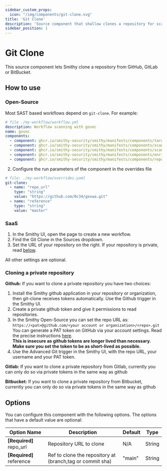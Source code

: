 ```yaml
---
sidebar_custom_props:
  icon: "/img/components/git-clone.svg"
title: 'Git Clone'
description: 'Source component that shallow clones a repository for scanning'
sidebar_position: 1
---
```


# Git Clone

This source component lets Smithy clone a repository from GitHub, GitLab or
BitBucket.

## How to use

### Open-Source

Most SAST based workflows depend on `git-clone`.
For example:

```yaml
# file ./my-workflow/workflow.yml
description: Workflow scanning with gosec
name: gosec
components:
  - component: ghcr.io/smithy-security/smithy/manifests/components/targets/git-clone:v1.3.2
  - component: ghcr.io/smithy-security/smithy/manifests/components/scanners/gosec:v1.2.3
  - component: ghcr.io/smithy-security/smithy/manifests/components/scanners/nancy:v1.2.2
  - component: ghcr.io/smithy-security/smithy/manifests/components/enrichers/custom-annotation:v0.1.2
  - component: ghcr.io/smithy-security/smithy/manifests/components/reporters/json-logger:v1.0.2
```

2. Configure the run parameters of the component in the overrides file

```yaml
# file: ./my-workflow/overrides.yaml
git-clone:
  - name: "repo_url"
    type: "string"
    value: "https://github.com/0c34/govwa.git"
  - name: "reference"
    type: "string"
    value: "master"
```

### SaaS

1. In the Smithy UI, open the page to create a new workflow.
2. Find the Git Clone in the Sources dropdown.
3. Set the URL of your repository on the right. If your repository is private,
   read [below](/docs/reference/components/git-clone#cloning-a-private-repository).

All other settings are optional.

### Cloning a private repository

**Github:**
If you want to clone a private repository you have two choices:

1. Install the Smithy github application in your repository or organization, then
   git-clone receives tokens automatically. Use the Github trigger in the Smithy UI.
2. Create a private github token and give it permissions to read repositories.
3. In the Smithy Open-Source you can set the repo URL as:
   `https://<pat>@github.com/<your account or organization>/<repo>.git`
   You can generate a PAT token on GitHub via your account settings. Read the
   precise instructions [here](https://docs.github.com/en/authentication/keeping-your-account-and-data-secure/managing-your-personal-access-tokens).  
   **This is insecure as github tokens are longer lived than necessary.**  
   **Make sure you set the token to be as short-lived as possible.**
4. Use the Advanced Git trigger in the Smithy UI, with the repo URL,
   your username and your PAT token.

**Gitlab:**
If you want to clone a private repository from Gitlab, currently you can only do
so via private tokens in the same way as github

**Bitbucket:**
If you want to clone a private repository from Bitbucket, currently you can only
do so via private tokens in the same way as github

## Options

You can configure this component with the following options. The options that
have a default value are optional:

| Option Name               | Description                                               | Default | Type   |
|---------------------------|-----------------------------------------------------------|---------|--------|
| **\[Required]** repo\_url | Repository URL to clone                                   | N/A     | String |
| **\[Required]** reference | Ref to clone the repository at (branch,tag or commit sha) | "main"  | String |

